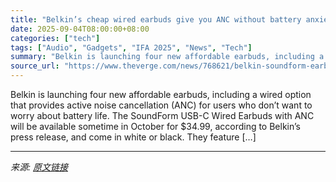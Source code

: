 ```yaml
---
title: "Belkin’s cheap wired earbuds give you ANC without battery anxieties"
date: 2025-09-04T08:00:00+08:00
categories: ["tech"]
tags: ["Audio", "Gadgets", "IFA 2025", "News", "Tech"]
summary: "Belkin is launching four new affordable earbuds, including a wired option that provides active noise cancellation (ANC) for users who don’t want to worry about battery life. The SoundForm USB-C Wired "
source_url: "https://www.theverge.com/news/768621/belkin-soundform-earbuds-anc-price-launch"
---
```


Belkin is launching four new affordable earbuds, including a wired option that provides active noise cancellation (ANC) for users who don’t want to worry about battery life. The SoundForm USB-C Wired Earbuds with ANC will be available sometime in October for $34.99, according to Belkin’s press release, and come in white or black. They feature [&#8230;]

---

*来源: [原文链接](https://www.theverge.com/news/768621/belkin-soundform-earbuds-anc-price-launch)*
